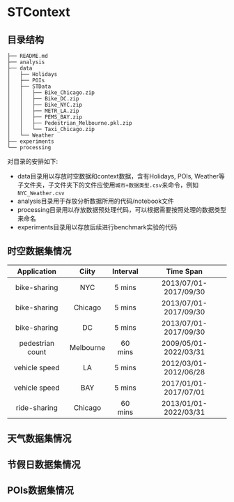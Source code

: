 # STContext

## 目录结构

```
├── README.md
├── analysis
├── data
│   ├── Holidays
│   ├── POIs
│   ├── STData
│   │   ├── Bike_Chicago.zip
│   │   ├── Bike_DC.zip
│   │   ├── Bike_NYC.zip
│   │   ├── METR_LA.zip
│   │   ├── PEMS_BAY.zip
│   │   ├── Pedestrian_Melbourne.pkl.zip
│   │   └── Taxi_Chicago.zip
│   └── Weather
├── experiments
└── processing
```

对目录的安排如下:

- data目录用以存放时空数据和context数据，含有Holidays, POIs, Weather等子文件夹，子文件夹下的文件应使用`城市+数据类型.csv`来命令，例如 `NYC_Weather.csv`
- analysis目录用于存放分析数据所用的代码/notebook文件
- processing目录用以存放数据预处理代码，可以根据需要按照处理的数据类型来命名
- experiments目录用以存放后续进行benchmark实验的代码

## 时空数据集情况

| **Application**  | **Ciity** | **Interval** |     **Time Span**     |
| :--------------: | :-------: | :----------: | :-------------------: |
|   bike-sharing   |    NYC    |    5 mins    | 2013/07/01-2017/09/30 |
|   bike-sharing   |  Chicago  |    5 mins    | 2013/07/01-2017/09/30 |
|   bike-sharing   |    DC     |    5 mins    | 2013/07/01-2017/09/30 |
| pedestrian count | Melbourne |   60 mins    | 2009/05/01-2022/03/31 |
|  vehicle speed   |    LA     |    5 mins    | 2012/03/01-2012/06/28 |
|  vehicle speed   |    BAY    |    5 mins    | 2017/01/01-2017/07/01 |
|   ride-sharing   |  Chicago  |   60 mins    | 2013/01/01-2022/03/31 |

## 天气数据集情况



## 节假日数据集情况



## POIs数据集情况
